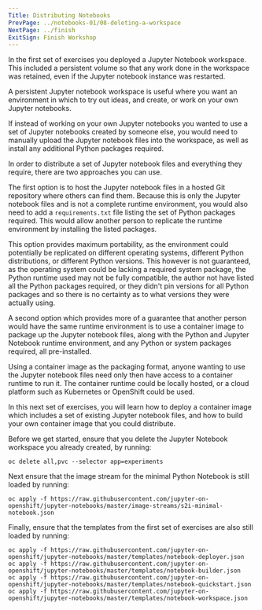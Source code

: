 ```yaml
---
Title: Distributing Notebooks
PrevPage: ../notebooks-01/08-deleting-a-workspace
NextPage: ../finish
ExitSign: Finish Workshop
---
```


In the first set of exercises you deployed a Jupyter Notebook workspace. This included a persistent volume so that any work done in the workspace was retained, even if the Jupyter notebook instance was restarted.

A persistent Jupyter notebook workspace is useful where you want an environment in which to try out ideas, and create, or work on your own Jupyter notebooks.

If instead of working on your own Jupyter notebooks you wanted to use a set of Jupyter notebooks created by someone else, you would need to manually upload the Jupyter notebook files into the workspace, as well as install any additional Python packages required.

In order to distribute a set of Jupyter notebook files and everything they require, there are two approaches you can use.

The first option is to host the Jupyter notebook files in a hosted Git repository where others can find them. Because this is only the Jupyter notebook files and is not a complete runtime environment, you would also need to add a `requirements.txt` file listing the set of Python packages required. This would allow another person to replicate the runtime environment by installing the listed packages.

This option provides maximum portability, as the environment could potentially be replicated on different operating systems, different Python distributions, or different Python versions. This however is not guaranteed, as the operating system could be lacking a required system package, the Python runtime used may not be fully compatible, the author not have listed all the Python packages required, or they didn't pin versions for all Python packages and so there is no certainty as to what versions they were actually using.

A second option which provides more of a guarantee that another person would have the same runtime environment is to use a container image to package up the Jupyter notebook files, along with the Python and Jupyter Notebook runtime environment, and any Python or system packages required, all pre-installed.

Using a container image as the packaging format, anyone wanting to use the Jupyter notebook files need only then have access to a container runtime to run it. The container runtime could be locally hosted, or a cloud platform such as Kubernetes or OpenShift could be used.

In this next set of exercises, you will learn how to deploy a container image which includes a set of existing Jupyter notebook files, and how to build your own container image that you could distribute.

Before we get started, ensure that you delete the Jupyter Notebook workspace you already created, by running:

```execute
oc delete all,pvc --selector app=experiments
```

Next ensure that the image stream for the minimal Python Notebook is still loaded by running:

```execute
oc apply -f https://raw.githubusercontent.com/jupyter-on-openshift/jupyter-notebooks/master/image-streams/s2i-minimal-notebook.json
```

Finally, ensure that the templates from the first set of exercises are also still loaded by running:

```execute
oc apply -f https://raw.githubusercontent.com/jupyter-on-openshift/jupyter-notebooks/master/templates/notebook-deployer.json
oc apply -f https://raw.githubusercontent.com/jupyter-on-openshift/jupyter-notebooks/master/templates/notebook-builder.json
oc apply -f https://raw.githubusercontent.com/jupyter-on-openshift/jupyter-notebooks/master/templates/notebook-quickstart.json
oc apply -f https://raw.githubusercontent.com/jupyter-on-openshift/jupyter-notebooks/master/templates/notebook-workspace.json
```
